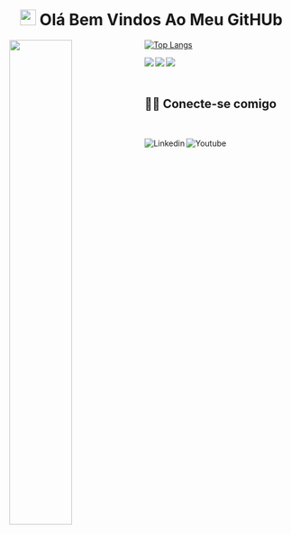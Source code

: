 <h1 align="center">
<img src="https://media.giphy.com/media/hvRJCLFzcasrR4ia7z/giphy.gif" width="28">
Olá Bem Vindos Ao Meu GitHUb
</h1>

<!--
**EvertonJunioDEV/EvertonJunioDEV** is a ✨ _special_ ✨ repository because its `README.md` (this file) appears on your GitHub profile.

Here are some ideas to get you started:

- 🔭 I’m currently working on ...
- 🌱 I’m currently learning ...
- 👯 I’m looking to collaborate on ...
- 🤔 I’m looking for help with ...
- 💬 Ask me about ...
- 📫 How to reach me: ...
- 😄 Pronouns: ...
- ⚡ Fun fact: ...
-->


<img align="left"  width="47%"  src="https://github-readme-stats.vercel.app/api?username=EvertonJunioDEV&show_icons=true&theme=radical" />

[![Top Langs](https://github-readme-stats.vercel.app/api/top-langs/?username=EvertonJunioDEV&layout=donut&theme=radical)](https://github.com/EvertonJunioDEV/github-readme-stats)



<img align="left" src="https://img.shields.io/badge/Typescript-%23323330.svg?style=for-the-badge&logo=Typescript&logoColor=%23F7DF1E" />

<img align="left" src="https://img.shields.io/badge/javascript-3670A0?style=for-the-badge&logo=javascript&logoColor=ffdd54" />

<img src="https://img.shields.io/badge/PostgreSQL-%2335495e.svg?style=for-the-badge&logo=PostgreSQL&logoColor=%234FC08D" />


## <br /> 🙋‍♂️ Conecte-se comigo



<!-- Badges template - https://github.com/Ileriayo/markdown-badges#social-->

<br />





  <a  href="https://www.linkedin.com/in/everton-junio-dev/"><img align="left" alt="Linkedin" title="Linkedln" src="https://img.shields.io/badge/linkedin-%230077B5.svg?style=for-the-badge&logo=linkedin&logoColor=white"/></a>

 <a  href="https://www.instagram.com/everton_junio_/"><img align="left" alt="Youtube" title="Instagram" src="https://img.shields.io/badge/instagram-%23E4405F.svg?style=for-the-badge&logo=Instagram&logoColor=white"/></a>



